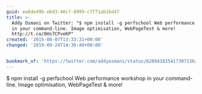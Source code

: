 ```yaml
---
guid: ee8de49b-ebd3-40c7-8999-c7f71ab16d47
title: >-
  Addy Osmani on Twitter: "$ npm install -g perfschool Web performance workshop
  in your command-line. Image optimisation, WebPageTest & more!
  http://t.co/8Hs7CPveKP"
created: '2015-08-07T13:33:31+00:00'
changed: '2019-09-24T14:36:40+00:00'


bookmark_of: 'https://twitter.com/addyosmani/status/628941815417307136/photo/1'
---
```



$ npm install -g perfschool   Web performance workshop in your command-line. Image optimisation, WebPageTest & more!
